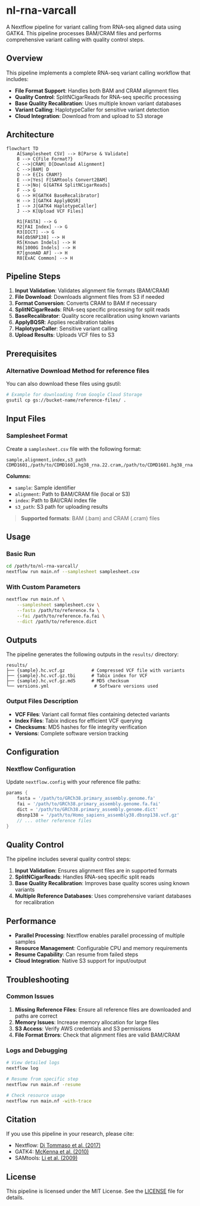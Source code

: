 # nl-rna-varcall

A Nextflow pipeline for variant calling from RNA-seq aligned data using GATK4. This pipeline processes BAM/CRAM files and performs comprehensive variant calling with quality control steps.

## Overview

This pipeline implements a complete RNA-seq variant calling workflow that includes:

- **File Format Support**: Handles both BAM and CRAM alignment files
- **Quality Control**: SplitNCigarReads for RNA-seq specific processing
- **Base Quality Recalibration**: Uses multiple known variant databases
- **Variant Calling**: HaplotypeCaller for sensitive variant detection
- **Cloud Integration**: Download from and upload to S3 storage

## Architecture

```mermaid
flowchart TD
    A[Samplesheet CSV] --> B[Parse & Validate]
    B --> C{File Format?}
    C -->|CRAM| D[Download Alignment]
    C -->|BAM| D
    D --> E{Is CRAM?}
    E -->|Yes| F[SAMtools Convert2BAM]
    E -->|No| G[GATK4 SplitNCigarReads]
    F --> G
    G --> H[GATK4 BaseRecalibrator]
    H --> I[GATK4 ApplyBQSR]
    I --> J[GATK4 HaplotypeCaller]
    J --> K[Upload VCF Files]
    
    R1[FASTA] --> G
    R2[FAI Index] --> G
    R3[DICT] --> G
    R4[dbSNP138] --> H
    R5[Known Indels] --> H
    R6[1000G Indels] --> H
    R7[gnomAD AF] --> H
    R8[ExAC Common] --> H
```

## Pipeline Steps

1. **Input Validation**: Validates alignment file formats (BAM/CRAM)
2. **File Download**: Downloads alignment files from S3 if needed
3. **Format Conversion**: Converts CRAM to BAM if necessary
4. **SplitNCigarReads**: RNA-seq specific processing for split reads
5. **BaseRecalibrator**: Quality score recalibration using known variants
6. **ApplyBQSR**: Applies recalibration tables
7. **HaplotypeCaller**: Sensitive variant calling
8. **Upload Results**: Uploads VCF files to S3

## Prerequisites

### Alternative Download Method for reference files

You can also download these files using gsutil:
```bash
# Example for downloading from Google Cloud Storage
gsutil cp gs://bucket-name/reference-files/ .
```

## Input Files

### Samplesheet Format

Create a `samplesheet.csv` file with the following format:

```csv
sample,alignment,index,s3_path
CDMD1601,/path/to/CDMD1601.hg38_rna.22.cram,/path/to/CDMD1601.hg38_rna.22.cram.crai,s3://bucket/samples/CDMD1601
```

**Columns:**
- `sample`: Sample identifier
- `alignment`: Path to BAM/CRAM file (local or S3)
- `index`: Path to BAI/CRAI index file
- `s3_path`: S3 path for uploading results

> **Supported formats**: BAM (.bam) and CRAM (.cram) files

## Usage

### Basic Run

```bash
cd /path/to/nl-rna-varcall/
nextflow run main.nf --samplesheet samplesheet.csv
```

### With Custom Parameters

```bash
nextflow run main.nf \
    --samplesheet samplesheet.csv \
    --fasta /path/to/reference.fa \
    --fai /path/to/reference.fa.fai \
    --dict /path/to/reference.dict
```

## Outputs

The pipeline generates the following outputs in the `results/` directory:

```
results/
├── {sample}.hc.vcf.gz          # Compressed VCF file with variants
├── {sample}.hc.vcf.gz.tbi      # Tabix index for VCF
├── {sample}.hc.vcf.gz.md5      # MD5 checksum
└── versions.yml                 # Software versions used
```

### Output Files Description

- **VCF Files**: Variant call format files containing detected variants
- **Index Files**: Tabix indices for efficient VCF querying
- **Checksums**: MD5 hashes for file integrity verification
- **Versions**: Complete software version tracking

## Configuration

### Nextflow Configuration

Update `nextflow.config` with your reference file paths:

```groovy
params {
    fasta = '/path/to/GRCh38.primary_assembly.genome.fa'
    fai = '/path/to/GRCh38.primary_assembly.genome.fa.fai'
    dict = '/path/to/GRCh38.primary_assembly.genome.dict'
    dbsnp138 = '/path/to/Homo_sapiens_assembly38.dbsnp138.vcf.gz'
    // ... other reference files
}
```

## Quality Control

The pipeline includes several quality control steps:

1. **Input Validation**: Ensures alignment files are in supported formats
2. **SplitNCigarReads**: Handles RNA-seq specific split reads
3. **Base Quality Recalibration**: Improves base quality scores using known variants
4. **Multiple Reference Databases**: Uses comprehensive variant databases for recalibration

## Performance

- **Parallel Processing**: Nextflow enables parallel processing of multiple samples
- **Resource Management**: Configurable CPU and memory requirements
- **Resume Capability**: Can resume from failed steps
- **Cloud Integration**: Native S3 support for input/output

## Troubleshooting

### Common Issues

1. **Missing Reference Files**: Ensure all reference files are downloaded and paths are correct
2. **Memory Issues**: Increase memory allocation for large files
3. **S3 Access**: Verify AWS credentials and S3 permissions
4. **File Format Errors**: Check that alignment files are valid BAM/CRAM

### Logs and Debugging

```bash
# View detailed logs
nextflow log

# Resume from specific step
nextflow run main.nf -resume

# Check resource usage
nextflow run main.nf -with-trace
```

## Citation

If you use this pipeline in your research, please cite:

- Nextflow: [Di Tommaso et al. (2017)](https://www.nature.com/nbt/journal/v35/n4/full/nbt.3820.html)
- GATK4: [McKenna et al. (2010)](https://genome.cshlp.org/content/20/9/1297)
- SAMtools: [Li et al. (2009)](https://academic.oup.com/bioinformatics/article/25/16/2078/204688)

## License

This pipeline is licensed under the MIT License. See the [LICENSE](LICENSE) file for details.